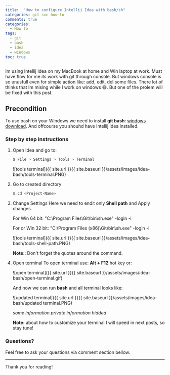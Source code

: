 ```yaml
---
title:  "How to configure Intellij Idea with bash/sh"
categories: git svn how-to
comments: true
categories:
  - How to
tags:
  - git
  - bash
  - idea
  - windows
toc: true
---
```

Im using Intellij Idea on my MacBook at home and Win laptop at work. Must have flow for me its work with git through console. 
But windows console is so unusfull even for simple action like: add, edit, del some files. 
There lot of thinks that Im mising while I work on windows :smile:. But one of the prolem will be fixed with this post.

## Precondition
To use bash on your Windows we need to install **git bash**: [windows download](https://git-scm.com/download/win).
And offcourse you shouhd have Intellij Idea installed.


### Step by step instructions

1. Open Idea and go to:
    ```sh
    $ File > Settings > Tools > Terminal
    ```
    ![tools terminal]({{ site.url }}{{ site.baseurl }}/assets/images/idea-bash/tools-terminal.PNG)

2. Go to created directory
    ```sh
    $ cd <Project-Name>
    ```
3. Change Settings
   Here we need to endit only **Shell path** and Apply changes.
  
   For Win 64 bit:
   "C:\Program Files\Git\bin\sh.exe" -login -i

    For or Win 32 bit:
    "C:\Program Files (x86)\Git\bin\sh.exe" -login -i
    
    ![tools terminal]({{ site.url }}{{ site.baseurl }}/assets/images/idea-bash/tools-shell-path.PNG)
    
    **Note:**: Don't forget the quotes around the command.
    
4. Open terminal
    To open terminal use: **Alt + F12** hot key or: 
    
    ![open terminal]({{ site.url }}{{ site.baseurl }}/assets/images/idea-bash/open-terminal.gif)
    
    And now we can run **bash** and all terminal looks like:
    
    ![updated terminal]({{ site.url }}{{ site.baseurl }}/assets/images/idea-bash/updated terminal.PNG)
    
    *some information private information hidded*
    
    **Note:** about how to customize your terminal I will speed in next posts, so stay tune!


### Questions?

Feel free to ask your questions via comment section bellow. 

---
Thank you for reading!
